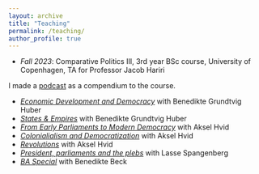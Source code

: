 ```yaml
---
layout: archive
title: "Teaching"
permalink: /teaching/
author_profile: true
---
```


* *Fall 2023*: Comparative Politics III, 3rd year BSc course, University of Copenhagen, TA for Professor Jacob Hariri

I made a [podcast](http://medandreord.dk/maos-nye-podcast-det-akademiske-kvarter/) as a compendium to the course.
* [*Economic Development and Democracy*](https://podcasts.apple.com/dk/podcast/%C3%B8konomisk-udvikling-demokrati/id1644873072?i=1000579321369) with Benedikte Grundtvig Huber
* [*States & Empires*](https://podcasts.apple.com/dk/podcast/stater-imperier/id1644873072?i=1000579371705) with Benedikte Grundtvig Huber
* [*From Early Parliaments to Modern Democracy*](https://podcasts.apple.com/dk/podcast/fra-tidlige-parlamenter-til-moderne-demokratier/id1644873072?i=1000580560652) with Aksel Hvid
* [*Colonialialism and Democratization*](https://podcasts.apple.com/dk/podcast/koloniseringens-indflydelse-p%C3%A5-demokratisk-udvikling/id1644873072?i=1000581283897) with Aksel Hvid
* [*Revolutions*](https://podcasts.apple.com/dk/podcast/revolutioner/id1644873072?i=1000584411254) with Aksel Hvid
* [*President, parliaments and the plebs*](https://podcasts.apple.com/dk/podcast/pr%C3%A6sidenter-parlamenter-og-p%C3%B8blen/id1644873072?i=1000586876727) with Lasse Spangenberg
* [*BA Special*](https://podcasts.apple.com/dk/podcast/ba-special/id1644873072?i=1000590080116) with Benedikte Beck
